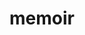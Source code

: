 ---
title: "memoir"
layout: category
permalink: /categories/memoir
author_profile: true
taxonomy: memoir
sidebar:
    nav: "categories"
---